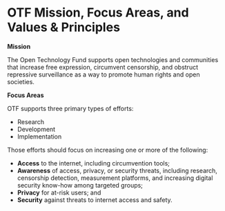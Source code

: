 # OTF Mission, Focus Areas, and Values & Principles

**Mission**

The Open Technology Fund supports open technologies and communities that increase free expression, circumvent censorship, and obstruct repressive surveillance as a way to promote human rights and open societies.

**Focus Areas**

OTF supports three primary types of efforts:

* Research
* Development
* Implementation

Those efforts should focus on increasing one or more of the following:

* **Access** to the internet, including circumvention tools;
* **Awareness** of access, privacy, or security threats, including research, censorship detection, measurement platforms, and increasing digital security know-how among targeted groups;
* **Privacy** for at-risk users; and
* **Security** against threats to internet access and safety. 

